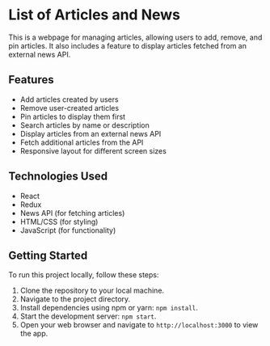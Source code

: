 # List of Articles and News

This is a webpage for managing articles, allowing users to add, remove, and pin articles. It also includes a feature to display articles fetched from an external news API.

## Features

- Add articles created by users
- Remove user-created articles
- Pin articles to display them first
- Search articles by name or description
- Display articles from an external news API
- Fetch additional articles from the API
- Responsive layout for different screen sizes

## Technologies Used

- React
- Redux
- News API (for fetching articles)
- HTML/CSS (for styling)
- JavaScript (for functionality)

## Getting Started

To run this project locally, follow these steps:

1. Clone the repository to your local machine.
2. Navigate to the project directory.
3. Install dependencies using npm or yarn: `npm install`.
4. Start the development server: `npm start`.
5. Open your web browser and navigate to `http://localhost:3000` to view the app.
